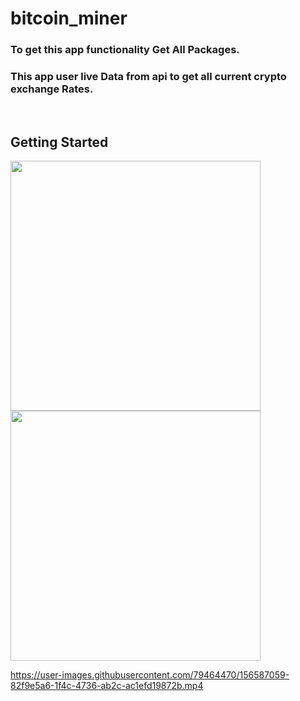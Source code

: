 # bitcoin_miner

<h3>To get this app functionality Get All Packages.</h3>
<h3>This app user live Data from api to get all current crypto exchange Rates.</h3><br>


## Getting Started


<img src =https://user-images.githubusercontent.com/79464470/156587384-80c63582-e3c4-4f8f-8100-69e9486506b8.png width = 400 />
<img src = https://user-images.githubusercontent.com/79464470/156587390-c306a379-c8ac-4750-9300-821483c35042.png width = 400 />


https://user-images.githubusercontent.com/79464470/156587059-82f9e5a6-1f4c-4736-ab2c-ac1efd19872b.mp4


